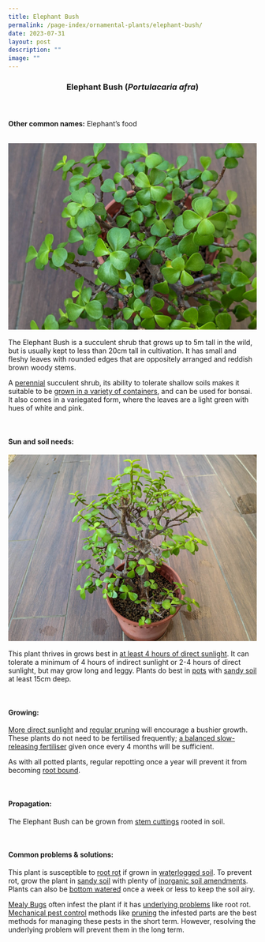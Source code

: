 ```yaml
---
title: Elephant Bush
permalink: /page-index/ornamental-plants/elephant-bush/
date: 2023-07-31
layout: post
description: ""
image: ""
---
```

<header> 
	<h3>Elephant Bush (<em>Portulacaria afra</em>)</h3> 
</header> 
 
<section> 
	<p><strong>Other common names:</strong> Elephant’s food</p> 
	<br> 
</section> 
 
<section>
	<img title="Elephant bush leaves. Photo by Jacqueline Chua." src="/images/Plants/elephantsfood%20(2)_jacquelinechua.jpg">
	<p>The Elephant Bush is a succulent shrub that grows up to 5m tall in the wild, but is usually kept to less than 20cm tall in cultivation. It has small and fleshy leaves with rounded edges that are oppositely arranged and reddish brown woody stems.</p>
	<p>A <a href="/learn-more-about-gardening/glossary/#p">perennial</a> succulent shrub, its ability to tolerate shallow soils makes it suitable to be <a href="/page-index/horticulture-techniques/planting-in-containers/">grown in a variety of containers</a>, and can be used for bonsai. It also comes in a variegated form, where the leaves are a light green with hues of white and pink.</p>
	 <br> 
</section> 
 
<section> 
  <h4>Sun and soil needs:</h4> 
	<img title="Elephant bush growing in a pot. Photo by Jacqueline Chua." src="/images/Plants/elephantsfood%20(1)_jacquelinechua.jpg">
  <p>This plant thrives in grows best in <a href="/page-index/horticulture-techniques/gauging-light/">at least 4 hours of direct sunlight</a>. It can tolerate a minimum of 4 hours of indirect sunlight or 2-4 hours of direct sunlight, but may grow long and leggy. Plants do best in <a href="/page-index/horticulture-techniques/planting-in-containers/">pots</a> with <a href="/page-index/horticulture-techniques/soil/">sandy soil</a> at least 15cm deep.</p> 
	<br>
</section>

<section> 
  <h4>Growing:</h4> 
	<p><a href="/page-index/horticulture-techniques/gauging-light/">More direct sunlight</a> and <a href="/page-index/horticulture-techniques/pruning/">regular pruning</a> will encourage a bushier growth. These plants do not need to be fertilised frequently; <a href="/page-index/horticulture-techniques/fertilising/">a balanced slow-releasing fertiliser</a> given once every 4 months will be sufficient.</p> 
			<p>As with all potted plants, regular repotting once a year will prevent it from becoming <a href="/page-index/plant-problems/root-bound/">root bound</a>.</p> 
	<br> 
</section> 

<section> 
  <h4>Propagation:</h4> 
	<p>The Elephant Bush can be grown from <a href="/page-index/horticulture-techniques/propagating-by-cuttings/">stem cuttings</a> rooted in soil.</p> 
	<br> 
</section> 
 
<section> 
  <h4>Common problems &amp; solutions:</h4> 
	<p>This plant is susceptible to <a href="/page-index/plant-problems/root-rot/">root rot</a> if grown in <a href="/page-index/plant-problems/waterlogging/">waterlogged soil</a>. To prevent rot, grow the plant in <a href="/page-index/horticulture-techniques/soil/">sandy soil</a> with plenty of <a href="/page-index/horticulture-techniques/soil-amendments/">inorganic soil amendments</a>. Plants can also be <a href="/page-index/horticulture-techniques/bottom-watering/">bottom watered</a> once a week or less to keep the soil airy.</p>
	<p><a href="/page-index/pests/mealy-bugs/">Mealy Bugs</a> often infest the plant if it has <a href="/learn-more-about-gardening/plant-problems/">underlying problems</a> like root rot. <a href="/page-index/horticulture-techniques/pest-control/">Mechanical pest control</a> methods like <a href="/page-index/horticulture-techniques/pruning/">pruning</a> the infested parts are the best methods for managing these pests in the short term. However, resolving the underlying problem will prevent them in the long term.</p>
	<br> 
</section>